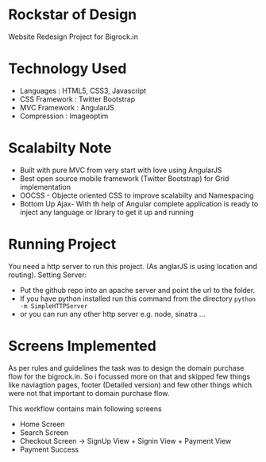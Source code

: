 Rockstar of Design
==================
Website Redesign Project for Bigrock.in

Technology Used
===============
* Languages : HTML5, CSS3, Javascript
* CSS Framework : Twitter Bootstrap
* MVC Framework : AngularJS
* Compression : Imageoptim

Scalabilty Note
===============
* Built with pure MVC from very start with love using AngularJS
* Best open source mobile framework (Twitter Bootstrap) for Grid implementation
* OOCSS - Objecte oriented CSS to improve scalabilty and Namespacing
* Bottom Up Ajax- With th help of Angular complete application is ready to inject any language or library to get it up and running


Running Project
===============
You need a http server to run this project. (As anglarJS is using location and routing).
Setting Server:
- Put the github repo into an apache server and point the url to the folder.
- If you have python installed run this command from the directory
   <code>python -m SimpleHTTPServer</code>
- or you can run any other http server e.g. node, sinatra ...

Screens Implemented
====================
As per rules and guidelines the task was to design the domain purchase flow for the bigrock.in. So i focussed more on that and skipped few things like naviagtion pages, footer (Detailed version) and few other things which were not that important to domain purchase flow.

This workflow contains main following screens


*  Home Screen
*  Search Screen
*  Checkout Screen -> SignUp View + Signin View + Payment View
*  Payment Success 




